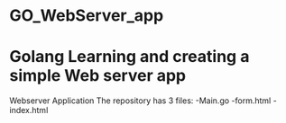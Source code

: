 # GO_WebServer_app

# Golang Learning and creating a simple Web server app
Webserver Application
The repository has 3 files:
-Main.go
-form.html
-index.html

